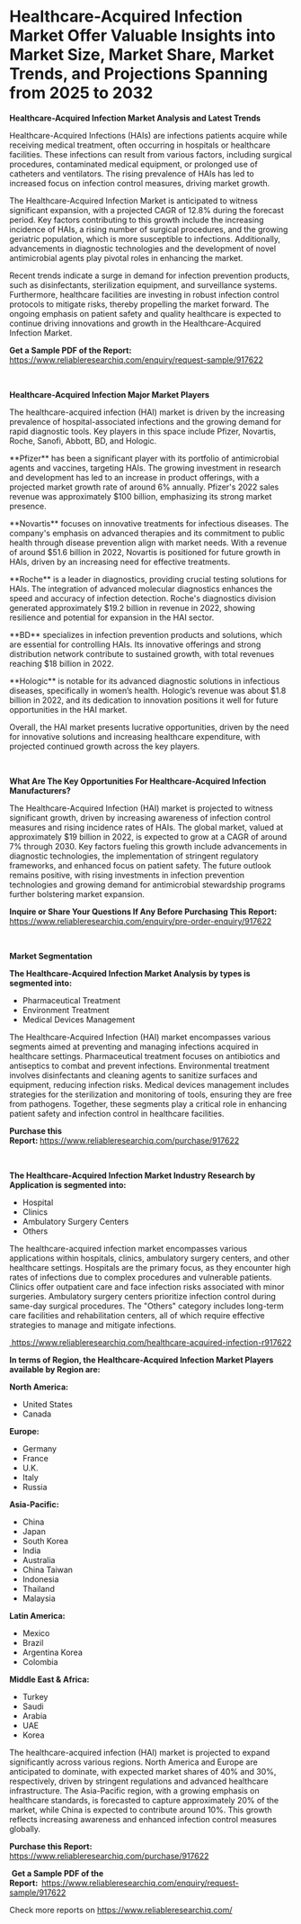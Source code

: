 <p><h1>Healthcare-Acquired Infection Market Offer Valuable Insights into Market Size, Market Share, Market Trends, and Projections Spanning from 2025 to 2032</h1></p><p><strong>Healthcare-Acquired Infection Market Analysis and Latest Trends</strong></p>
<p><p>Healthcare-Acquired Infections (HAIs) are infections patients acquire while receiving medical treatment, often occurring in hospitals or healthcare facilities. These infections can result from various factors, including surgical procedures, contaminated medical equipment, or prolonged use of catheters and ventilators. The rising prevalence of HAIs has led to increased focus on infection control measures, driving market growth.</p><p>The Healthcare-Acquired Infection Market is anticipated to witness significant expansion, with a projected CAGR of 12.8% during the forecast period. Key factors contributing to this growth include the increasing incidence of HAIs, a rising number of surgical procedures, and the growing geriatric population, which is more susceptible to infections. Additionally, advancements in diagnostic technologies and the development of novel antimicrobial agents play pivotal roles in enhancing the market.</p><p>Recent trends indicate a surge in demand for infection prevention products, such as disinfectants, sterilization equipment, and surveillance systems. Furthermore, healthcare facilities are investing in robust infection control protocols to mitigate risks, thereby propelling the market forward. The ongoing emphasis on patient safety and quality healthcare is expected to continue driving innovations and growth in the Healthcare-Acquired Infection Market.</p></p>
<p><strong>Get a Sample PDF of the Report:&nbsp;</strong> <a href="https://www.reliableresearchiq.com/enquiry/request-sample/917622?utm_campaign=2302&utm_medium=2&utm_source=Github&utm_content=ia&utm_term=03032025&utm_id=healthcare-acquired-infection">https://www.reliableresearchiq.com/enquiry/request-sample/917622</a></p>
<p>&nbsp;</p>
<p><strong>Healthcare-Acquired Infection Major Market Players</strong></p>
<p><p>The healthcare-acquired infection (HAI) market is driven by the increasing prevalence of hospital-associated infections and the growing demand for rapid diagnostic tools. Key players in this space include Pfizer, Novartis, Roche, Sanofi, Abbott, BD, and Hologic.</p><p>**Pfizer** has been a significant player with its portfolio of antimicrobial agents and vaccines, targeting HAIs. The growing investment in research and development has led to an increase in product offerings, with a projected market growth rate of around 6% annually. Pfizer's 2022 sales revenue was approximately $100 billion, emphasizing its strong market presence.</p><p>**Novartis** focuses on innovative treatments for infectious diseases. The company's emphasis on advanced therapies and its commitment to public health through disease prevention align with market needs. With a revenue of around $51.6 billion in 2022, Novartis is positioned for future growth in HAIs, driven by an increasing need for effective treatments.</p><p>**Roche** is a leader in diagnostics, providing crucial testing solutions for HAIs. The integration of advanced molecular diagnostics enhances the speed and accuracy of infection detection. Roche's diagnostics division generated approximately $19.2 billion in revenue in 2022, showing resilience and potential for expansion in the HAI sector.</p><p>**BD** specializes in infection prevention products and solutions, which are essential for controlling HAIs. Its innovative offerings and strong distribution network contribute to sustained growth, with total revenues reaching $18 billion in 2022.</p><p>**Hologic** is notable for its advanced diagnostic solutions in infectious diseases, specifically in women’s health. Hologic’s revenue was about $1.8 billion in 2022, and its dedication to innovation positions it well for future opportunities in the HAI market.</p><p>Overall, the HAI market presents lucrative opportunities, driven by the need for innovative solutions and increasing healthcare expenditure, with projected continued growth across the key players.</p></p>
<p>&nbsp;</p>
<p><strong>What Are The Key Opportunities For Healthcare-Acquired Infection Manufacturers?</strong></p>
<p><p>The Healthcare-Acquired Infection (HAI) market is projected to witness significant growth, driven by increasing awareness of infection control measures and rising incidence rates of HAIs. The global market, valued at approximately $19 billion in 2022, is expected to grow at a CAGR of around 7% through 2030. Key factors fueling this growth include advancements in diagnostic technologies, the implementation of stringent regulatory frameworks, and enhanced focus on patient safety. The future outlook remains positive, with rising investments in infection prevention technologies and growing demand for antimicrobial stewardship programs further bolstering market expansion.</p></p>
<p><strong>Inquire or Share Your Questions If Any Before Purchasing This Report:</strong> <a href="https://www.reliableresearchiq.com/enquiry/pre-order-enquiry/917622?utm_campaign=2302&utm_medium=2&utm_source=Github&utm_content=ia&utm_term=03032025&utm_id=healthcare-acquired-infection">https://www.reliableresearchiq.com/enquiry/pre-order-enquiry/917622</a></p>
<p>&nbsp;</p>
<p><strong>Market Segmentation</strong></p>
<p><strong>The Healthcare-Acquired Infection Market Analysis by types is segmented into:</strong></p>
<p><ul><li>Pharmaceutical Treatment</li><li>Environment Treatment</li><li>Medical Devices Management</li></ul></p>
<p><p>The Healthcare-Acquired Infection (HAI) market encompasses various segments aimed at preventing and managing infections acquired in healthcare settings. Pharmaceutical treatment focuses on antibiotics and antiseptics to combat and prevent infections. Environmental treatment involves disinfectants and cleaning agents to sanitize surfaces and equipment, reducing infection risks. Medical devices management includes strategies for the sterilization and monitoring of tools, ensuring they are free from pathogens. Together, these segments play a critical role in enhancing patient safety and infection control in healthcare facilities.</p></p>
<p><strong>Purchase this Report:&nbsp;</strong><a href="https://www.reliableresearchiq.com/purchase/917622?utm_campaign=2302&utm_medium=2&utm_source=Github&utm_content=ia&utm_term=03032025&utm_id=healthcare-acquired-infection">https://www.reliableresearchiq.com/purchase/917622</a></p>
<p>&nbsp;</p>
<p><strong>The Healthcare-Acquired Infection Market Industry Research by Application is segmented into:</strong></p>
<p><ul><li>Hospital</li><li>Clinics</li><li>Ambulatory Surgery Centers</li><li>Others</li></ul></p>
<p><p>The healthcare-acquired infection market encompasses various applications within hospitals, clinics, ambulatory surgery centers, and other healthcare settings. Hospitals are the primary focus, as they encounter high rates of infections due to complex procedures and vulnerable patients. Clinics offer outpatient care and face infection risks associated with minor surgeries. Ambulatory surgery centers prioritize infection control during same-day surgical procedures. The "Others" category includes long-term care facilities and rehabilitation centers, all of which require effective strategies to manage and mitigate infections.</p></p>
<p><a href="https://www.reliableresearchiq.com/healthcare-acquired-infection-r917622?utm_campaign=2302&utm_medium=2&utm_source=Github&utm_content=ia&utm_term=03032025&utm_id=healthcare-acquired-infection">&nbsp;https://www.reliableresearchiq.com/healthcare-acquired-infection-r917622</a></p>
<p><strong>In terms of Region, the Healthcare-Acquired Infection Market Players available by Region are:</strong></p>
<p>
    <p> <strong> North America: </strong>
        <ul>
            <li>United States</li>
            <li>Canada</li>
        </ul>
        </p> 
    <p> <strong> Europe: </strong>
        <ul>
            <li>Germany</li>
            <li>France</li>
            <li>U.K.</li>
            <li>Italy</li>
            <li>Russia</li>
        </ul>
        </p> 
    <p> <strong> Asia-Pacific: </strong>
        <ul>
            <li>China</li>
            <li>Japan</li>
            <li>South Korea</li>
            <li>India</li>
            <li>Australia</li>
            <li>China Taiwan</li>
            <li>Indonesia</li>
            <li>Thailand</li>
            <li>Malaysia</li>
        </ul>
        </p> 
    <p> <strong> Latin America: </strong>
        <ul>
            <li>Mexico</li>
            <li>Brazil</li>
            <li>Argentina Korea</li>
            <li>Colombia</li>
        </ul>
        </p> 
    <p> <strong> Middle East & Africa: </strong>
        <ul>
            <li>Turkey</li>
            <li>Saudi</li>
            <li>Arabia</li>
            <li>UAE</li>
            <li>Korea</li>
        </ul>
    </p>
    </p>
<p><p>The healthcare-acquired infection (HAI) market is projected to expand significantly across various regions. North America and Europe are anticipated to dominate, with expected market shares of 40% and 30%, respectively, driven by stringent regulations and advanced healthcare infrastructure. The Asia-Pacific region, with a growing emphasis on healthcare standards, is forecasted to capture approximately 20% of the market, while China is expected to contribute around 10%. This growth reflects increasing awareness and enhanced infection control measures globally.</p></p>
<p><strong>Purchase this Report: </strong><a href="https://www.reliableresearchiq.com/purchase/917622?utm_campaign=2302&utm_medium=2&utm_source=Github&utm_content=ia&utm_term=03032025&utm_id=healthcare-acquired-infection">https://www.reliableresearchiq.com/purchase/917622</a></p>
<p>&nbsp;<strong>Get a Sample PDF of the Report:&nbsp;&nbsp;</strong><a href="https://www.reliableresearchiq.com/enquiry/request-sample/917622?utm_campaign=2302&utm_medium=2&utm_source=Github&utm_content=ia&utm_term=03032025&utm_id=healthcare-acquired-infection">https://www.reliableresearchiq.com/enquiry/request-sample/917622</a></p>
<p><strong></strong></p>
<p>Check more reports on <a href="https://www.reliableresearchiq.com/?utm_campaign=2302&utm_medium=2&utm_source=Github&utm_content=ia&utm_term=03032025&utm_id=healthcare-acquired-infection">https://www.reliableresearchiq.com/</a></p>